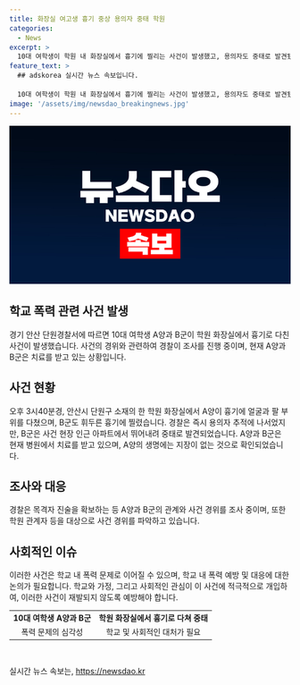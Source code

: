 ```yaml
---
title: 화장실 여고생 흉기 중상 용의자 중태 학원
categories:
  - News
excerpt: >
  10대 여학생이 학원 내 화장실에서 흉기에 찔리는 사건이 발생했고, 용의자도 중태로 발견됐다. 피해 학생은 치료를 받고 있으며, 경찰은 정확한 사건 경위를 조사 중이다. 사건 현장에서 목격자 진술을 확보하고, A양과 B군의 관계를 확인하기 위해 노력하고 있다. 현재 A양은 생명이 위험하지 않으며, 학원 관계자 등을 대상으로 자세한 조사를 진행 중이다.
feature_text: >
  ## adskorea 실시간 뉴스 속보입니다.

  10대 여학생이 학원 내 화장실에서 흉기에 찔리는 사건이 발생했고, 용의자도 중태로 발견됐다. 피해 학생은 치료를 받고 있으며, 경찰은 정확한 사건 경위를 조사 중이다. 사건 현장에서 목격자 진술을 확보하고, A양과 B군의 관계를 확인하기 위해 노력하고 있다. 현재 A양은 생명이 위험하지 않으며, 학원 관계자 등을 대상으로 자세한 조사를 진행 중이다.
image: '/assets/img/newsdao_breakingnews.jpg'
---
```


<p><img src="/assets/img/newsdao_breakingnews.jpg" alt="adskorea 속보" /></p>

<h2 data-ke-size="size26">학교 폭력 관련 사건 발생</h2>

<p data-ke-size="size16">경기 안산 단원경찰서에 따르면 10대 여학생 A양과 B군이 학원 화장실에서 흉기로 다친 사건이 발생했습니다. 사건의 경위와 관련하여 경찰이 조사를 진행 중이며, 현재 A양과 B군은 치료를 받고 있는 상황입니다.</p>

<h2 data-ke-size="size26">사건 현황</h2>

<p data-ke-size="size16">오후 3시40분경, 안산시 단원구 소재의 한 학원 화장실에서 A양이 흉기에 얼굴과 팔 부위를 다쳤으며, B군도 휘두른 흉기에 찔렸습니다. 경찰은 즉시 용의자 추적에 나서었지만, B군은 사건 현장 인근 아파트에서 뛰어내려 중태로 발견되었습니다. A양과 B군은 현재 병원에서 치료를 받고 있으며, A양의 생명에는 지장이 없는 것으로 확인되었습니다.</p>

<h2 data-ke-size="size26">조사와 대응</h2>

<p data-ke-size="size16">경찰은 목격자 진술을 확보하는 등 A양과 B군의 관계와 사건 경위를 조사 중이며, 또한 학원 관계자 등을 대상으로 사건 경위를 파악하고 있습니다.</p>

<h2 data-ke-size="size26">사회적인 이슈</h2>

<p data-ke-size="size16">이러한 사건은 학교 내 폭력 문제로 이어질 수 있으며, 학교 내 폭력 예방 및 대응에 대한 논의가 필요합니다. 학교와 가정, 그리고 사회적인 관심이 이 사건에 적극적으로 개입하여, 이러한 사건이 재발되지 않도록 예방해야 합니다.</p>

<table>
    <tr>
        <td style="text-align: center; height: 17px;"><b>10대 여학생 A양과 B군</b></td>
        <td style="text-align: center; height: 17px;"><b>학원 화장실에서 흉기로 다쳐 중태</b></td>
    </tr>
    <tr>
        <td style="text-align: center; height: 17px;">폭력 문제의 심각성</td>
        <td style="text-align: center; height: 17px;">학교 및 사회적인 대처가 필요</td>
    </tr>
</table>

<p data-ke-size="size16">&nbsp;</p>
실시간 뉴스 속보는, <a href="https://newsdao.kr" rel="dofollow">https://newsdao.kr</a>


